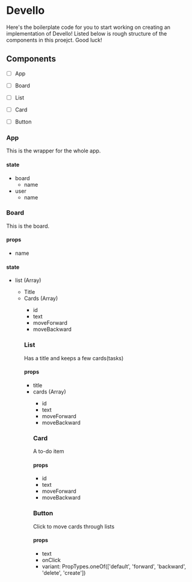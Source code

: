 # Devello
Here's the boilerplate code for you to start working on creating an implementation of Devello! Listed below is rough structure of the components in this proejct. Good luck!

## Components
- [ ] App
- [ ] Board
- [ ] List
- [ ] Card
- [ ] Button


### App
This is the wrapper for the whole app.
#### state
  - board
    - name
  - user
    - name

### Board
This is the board.
#### props
  - name
#### state
  - list (Array<object>)
    - Title
    - Cards (Array<object>)
      - id
      - text
      - moveForward
      - moveBackward

### List
Has a title and keeps a few cards(tasks)
#### props
  - title
  - cards (Array<object>)
    - id
    - text
    - moveForward
    - moveBackward

### Card
A to-do item
#### props
  - id
  - text
  - moveForward
  - moveBackward

### Button
Click to move cards through lists
#### props
  - text
  - onClick
  - variant: PropTypes.oneOf(['default', 'forward', 'backward', 'delete', 'create'])
